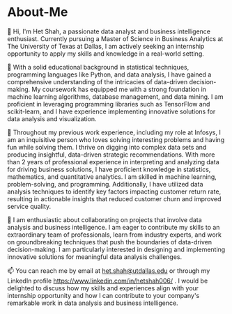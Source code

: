 # About-Me

👋 Hi, I'm Het Shah, a passionate data analyst and business intelligence enthusiast. Currently pursuing a Master of Science in Business Analytics at The University of Texas at Dallas, I am actively seeking an internship opportunity to apply my skills and knowledge in a real-world setting.

👀 With a solid educational background in statistical techniques, programming languages like Python, and data analysis, I have gained a comprehensive understanding of the intricacies of data-driven decision-making. My coursework has equipped me with a strong foundation in machine learning algorithms, database management, and data mining. I am proficient in leveraging programming libraries such as TensorFlow and scikit-learn, and I have experience implementing innovative solutions for data analysis and visualization.

🌱 Throughout my previous work experience, including my role at Infosys, I am an inquisitive person who loves solving interesting problems and having fun while solving them. I thrive on digging into complex data sets and producing insightful, data-driven strategic recommendations. With more than 2 years of professional experience in interpreting and analyzing data for driving business solutions, I have proficient knowledge in statistics, mathematics, and quantitative analytics. I am skilled in machine learning, problem-solving, and programming. Additionally, I have utilized data analysis techniques to identify key factors impacting customer return rate, resulting in actionable insights that reduced customer churn and improved service quality.

💞️ I am enthusiastic about collaborating on projects that involve data analysis and business intelligence. I am eager to contribute my skills to an extraordinary team of professionals, learn from industry experts, and work on groundbreaking techniques that push the boundaries of data-driven decision-making. I am particularly interested in designing and implementing innovative solutions for meaningful data analysis challenges.

📫 You can reach me by email at het.shah@utdallas.edu or through my LinkedIn profile https://www.linkedin.com/in/hetshah006/ . I would be delighted to discuss how my skills and experiences align with your internship opportunity and how I can contribute to your company's remarkable work in data analysis and business intelligence.
